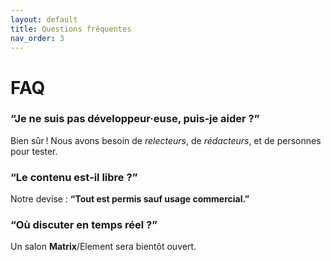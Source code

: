 ```yaml
---
layout: default
title: Questions fréquentes
nav_order: 3
---
```


# FAQ

### “Je ne suis pas développeur·euse, puis‑je aider ?”
Bien sûr ! Nous avons besoin de _relecteurs_, de _rédacteurs_, et de personnes pour tester.

### “Le contenu est‑il libre ?”
Notre devise : **“Tout est permis sauf usage commercial.”**

### “Où discuter en temps réel ?”
Un salon **Matrix**/Element sera bientôt ouvert.
